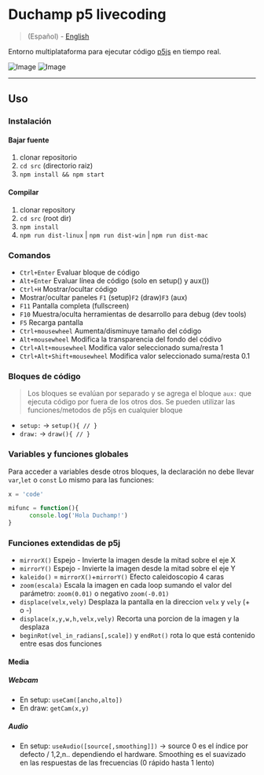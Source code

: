 # Duchamp p5 livecoding

> (Español) - [English](https://github.com/andrusenn/duchamp-lc-p5js/blob/master/README.en.md)

Entorno multiplataforma para ejecutar código [p5js](http://p5js.org/) en tiempo real.

![Image](http://andressenn.com/duchamp-lc/captura2.jpg)
![Image](http://andressenn.com/duchamp-lc/captura.jpg)

----

## Uso

### Instalación

#### Bajar fuente

1. clonar repositorio
2. `cd src` (directorio raiz)
3. `npm install && npm start`

#### Compilar

1. clonar repository
2. `cd src` (root dir)
3. `npm install`
4. `npm run dist-linux` |  `npm run dist-win` | `npm run dist-mac`

### Comandos

- `Ctrl+Enter` Evaluar bloque de código
- `Alt+Enter` Evaluar línea de código (solo en setup() y aux())
- `Ctrl+H` Mostrar/ocultar código
- Mostrar/ocultar paneles `F1` (setup)`F2` (draw)`F3` (aux)
- `F11` Pantalla completa (fullscreen)
- `F10` Muestra/oculta herramientas de desarrollo para debug (dev tools)
- `F5` Recarga pantalla
- `Ctrl+mousewheel` Aumenta/disminuye tamaño del código
- `Alt+mousewheel` Modifica la transparencia del fondo del códivo
- `Ctrl+Alt+mousewheel` Modifica valor seleccionado suma/resta 1
- `Ctrl+Alt+Shift+mousewheel` Modifica valor seleccionado suma/resta 0.1

### Bloques de código

>Los bloques se evalúan por separado y se agrega el bloque `aux:` que ejecuta código por fuera de los otros dos.
>Se pueden utilizar las funciones/metodos de p5js en cualquier bloque

- `setup:` -> `setup(){ // }`
- `draw:` -> `draw(){ // }`

### Variables y funciones globales

Para acceder a variables desde otros bloques, la declaración no debe llevar `var`,`let` o `const`
Lo mismo para las funciones:

~~~js
x = 'code'

mifunc = function(){
      console.log('Hola Duchamp!')
}

~~~

### Funciones extendidas de p5j

- `mirrorX()` Espejo - Invierte la imagen desde la mitad sobre el eje X
- `mirrorY()` Espejo - Invierte la imagen desde la mitad sobre el eje Y
- `kaleido()` = `mirrorX()`+`mirrorY()` Efecto caleidoscopio 4 caras
- `zoom(escala)` Escala la imagen en cada loop sumando el valor del parámetro: `zoom(0.01)` o negativo `zoom(-0.01)`
- `displace(velx,vely)` Desplaza la pantalla en la direccion `velx` y `vely` (+ o -)
- `displace(x,y,w,h,velx,vely)` Recorta una porcion de la imagen y la desplaza
- `beginRot(vel_in_radians[,scale])` y `endRot()` rota lo que está contenido entre esas dos funciones

#### Media

##### Webcam

- En setup: `useCam([ancho,alto])`
- En draw: `getCam(x,y)`

##### Audio

- En setup: `useAudio([source[,smoothing]])` -> source 0 es el índice por defecto / 1,2,n.. dependiendo el hardware. Smoothing es el suavizado en las respuestas de las frecuencias  (0 rápido hasta 1 lento)